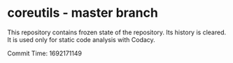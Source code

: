# coreutils - master branch

This repository contains frozen state of the repository.
Its history is cleared. It is used only for static code
analysis with Codacy.

Commit Time: 1692171149